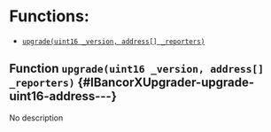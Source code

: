

# Functions:
- [`upgrade(uint16 _version, address[] _reporters)`](#IBancorXUpgrader-upgrade-uint16-address---)


## Function `upgrade(uint16 _version, address[] _reporters)` {#IBancorXUpgrader-upgrade-uint16-address---}
No description

